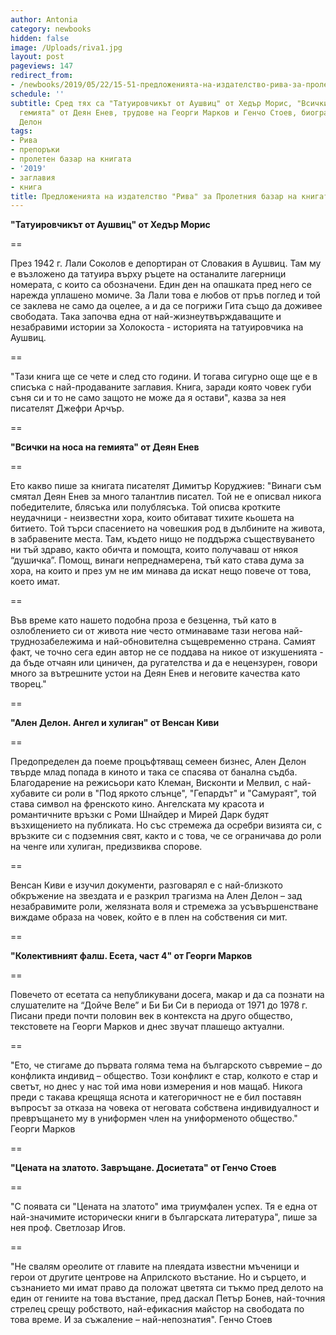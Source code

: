 ```yaml
---
author: Antonia
category: newbooks
hidden: false
image: /Uploads/riva1.jpg
layout: post
pageviews: 147
redirect_from:
- /newbooks/2019/05/22/15-51-предложенията-на-издателство-рива-за-пролетния-базар-на-книгата-2019
schedule: ''
subtitle: Сред тях са "Татуировчикът от Аушвиц" от Хедър Морис, "Всички на носа на
  гемията" от Деян Енев, трудове на Георги Марков и Генчо Стоев, биография на Ален
  Делон
tags:
- Рива
- препоръки
- пролетен базар на книгата
- '2019'
- заглавия
- книга
title: Предложенията на издателство "Рива" за Пролетния базар на книгата 2019
---
```


**"Татуировчикът от Аушвиц" от Хедър Морис**

\==

През 1942 г. Лали Соколов е депортиран от Словакия в Аушвиц. Там му е възложено да татуира върху ръцете на останалите лагерници номерата, с които са обозначени. Един ден на опашката пред него се нарежда уплашено момиче. За Лали това е любов от пръв поглед и той се заклева не само да оцелее, а и да се погрижи Гита също да доживее свободата. Така започва една от най-жизнеутвърждаващите и незабравими истории за Холокоста - историята на татуировчика на Аушвиц.

\==

"Тази книга ще се чете и след сто години. И тогава сигурно още ще е в списъка с най-продаваните заглавия. Книга, заради която човек губи съня си и то не само защото не може да я остави", казва за нея писателят Джефри Арчър.

\==

**"Всички на носа на гемията" от Деян Енев**

\==

Ето какво пише за книгата писателят Димитър Коруджиев: "Винаги съм смятал Деян Енев за много талантлив писател. Той не е описвал никога победителите, блясъка или полублясъка. Той описва кротките неудачници - неизвестни хора, които обитават тихите кьошета на битието. Той търси спасението на човешкия род в дълбините на живота, в забравените места. Там, където нищо не поддържа съществуването ни тъй здраво, както обичта и помощта, които получаваш от някоя “душичка”. Помощ, винаги непреднамерена, тъй като става дума за хора, на които и през ум не им минава да искат нещо повече от това, което имат. 

\==

Във време като нашето подобна проза е безценна, тъй като в озлоблението си от живота ние често отминаваме тази негова най-труднозабележима и най-обновителна същевременно страна. Самият факт, че точно сега един автор не се поддава на никое от изкушенията - да бъде отчаян или циничен, да ругателства и да е нецензурен, говори много за вътрешните устои на Деян Енев и неговите качества като творец."

\==

**"Ален Делон. Ангел и хулиган" от Венсан Киви**

\==

Предопределен да поеме процъфтяващ семеен бизнес, Ален Делон твърде млад попада в киното и така се спасява от банална съдба. Благодарение на режисьори като Клеман, Висконти и Мелвил, с най-хубавите си роли в "Под яркото слънце", "Гепардът" и "Самураят", той става символ на френското кино. Ангелската му красота и романтичните връзки с Роми Шнайдер и Мирей Дарк будят възхищението на публиката. Но със стремежа да осребри визията си, с връзките си с подземния свят, както и с това, че се ограничава до роли на ченге или хулиган, предизвиква спорове.

\==

Венсан Киви е изучил документи, разговарял е с най-близкото обкръжение на звездата и е разкрил трагизма на Ален Делон – зад незабравимите роли, желязната воля и стремежа за усъвършенстване виждаме образа на човек, който е в плен на собствения си мит.

\==

**"Колективният фалш. Есета, част 4" от Георги Марков**

\==

Повечето от есетата са непубликувани досега, макар и да са познати на слушателите на “Дойче Веле” и Би Би Си в периода от 1971 до 1978 г. Писани преди почти половин век в контекста на друго общество, текстовете на Георги Марков и днес звучат плашещо актуални.

\==

"Ето, че стигаме до първата голяма тема на българското съвремие – до конфликта индивид – общество. Този конфликт е стар, колкото е стар и светът, но днес у нас той има нови измерения и нов мащаб. Никога преди с такава крещяща яснота и категоричност не е бил поставян въпросът за отказа на човека от неговата собствена индивидуалност и превръщането му в униформен член на униформеното общество." Георги Марков

\==

**"Цената на златото. Завръщане. Досиетата" от Генчо Стоев**

\==

"С появата си "Цената на златото" има триумфален успех. Тя е една от най-значимите исторически книги в българската литература", пише за нея проф. Светлозар Игов.

\== 

"Не свалям ореолите от главите на плеядата известни мъченици и герои от другите центрове на Априлското въстание. Но и сърцето, и съзнанието ми имат право да положат цветята си тъкмо пред делото на един от гениите на това въстание, пред даскал Петър Бонев, най-точния стрелец срещу робството, най-ефикасния майстор на свободата по това време. И за съжаление – най-непознатия". Генчо Стоев